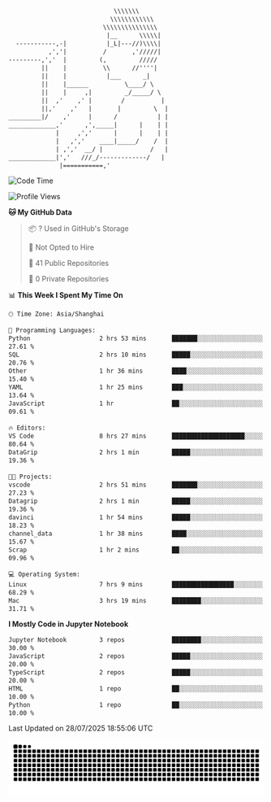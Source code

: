```
                             \\\\\\\
                            \\\\\\\\\\\\
                          \\\\\\\\\\\\\\\
                           |__      \\\\\|
  -----------,-|           |_L|---//)\\\\|
           ,','|          /       ,'/////|
---------,','  |         (,         /////
         ||    |          \\      //''''|
         ||    |           |___      _|
         ||    |______          \____/ \
         ||    |     ,|         _/_____/ \
         ||  ,'    ,' |        /          |
         ||,'    ,'   |       |         \  |
_________|/    ,'     |      /           | |
_____________,'      ,',_____|      |    | |
             |     ,','      |      |    | |
             |   ,','    ____|_____/    /  |
             | ,','  __/ |             /   |
_____________|','   ///_/-------------/   |
              |===========,'
```

<!--START_SECTION:waka-->
![Code Time](http://img.shields.io/badge/Code%20Time-84%20hrs%2021%20mins-blue)

![Profile Views](http://img.shields.io/badge/Profile%20Views-0-blue)

**🐱 My GitHub Data** 

> 📦 ? Used in GitHub's Storage 
 > 
> 🚫 Not Opted to Hire
 > 
> 📜 41 Public Repositories 
 > 
> 🔑 0 Private Repositories 
 > 
📊 **This Week I Spent My Time On** 

```text
🕑︎ Time Zone: Asia/Shanghai

💬 Programming Languages: 
Python                   2 hrs 53 mins       ███████░░░░░░░░░░░░░░░░░░   27.61 % 
SQL                      2 hrs 10 mins       █████░░░░░░░░░░░░░░░░░░░░   20.76 % 
Other                    1 hr 36 mins        ████░░░░░░░░░░░░░░░░░░░░░   15.40 % 
YAML                     1 hr 25 mins        ███░░░░░░░░░░░░░░░░░░░░░░   13.64 % 
JavaScript               1 hr                ██░░░░░░░░░░░░░░░░░░░░░░░   09.61 % 

🔥 Editors: 
VS Code                  8 hrs 27 mins       ████████████████████░░░░░   80.64 % 
DataGrip                 2 hrs 1 min         █████░░░░░░░░░░░░░░░░░░░░   19.36 % 

🐱‍💻 Projects: 
vscode                   2 hrs 51 mins       ███████░░░░░░░░░░░░░░░░░░   27.23 % 
Datagrip                 2 hrs 1 min         █████░░░░░░░░░░░░░░░░░░░░   19.36 % 
davinci                  1 hr 54 mins        █████░░░░░░░░░░░░░░░░░░░░   18.23 % 
channel_data             1 hr 38 mins        ████░░░░░░░░░░░░░░░░░░░░░   15.67 % 
Scrap                    1 hr 2 mins         ██░░░░░░░░░░░░░░░░░░░░░░░   09.96 % 

💻 Operating System: 
Linux                    7 hrs 9 mins        █████████████████░░░░░░░░   68.29 % 
Mac                      3 hrs 19 mins       ████████░░░░░░░░░░░░░░░░░   31.71 % 
```

**I Mostly Code in Jupyter Notebook** 

```text
Jupyter Notebook         3 repos             ████████░░░░░░░░░░░░░░░░░   30.00 % 
JavaScript               2 repos             █████░░░░░░░░░░░░░░░░░░░░   20.00 % 
TypeScript               2 repos             █████░░░░░░░░░░░░░░░░░░░░   20.00 % 
HTML                     1 repo              ██░░░░░░░░░░░░░░░░░░░░░░░   10.00 % 
Python                   1 repo              ██░░░░░░░░░░░░░░░░░░░░░░░   10.00 % 
```




 Last Updated on 28/07/2025 18:55:06 UTC
<!--END_SECTION:waka-->

<picture>
  <source media="(prefers-color-scheme: dark)" srcset="https://raw.githubusercontent.com/yuemanly/yuemanly/output/github-contribution-grid-snake-dark.svg" />
  <source media="(prefers-color-scheme: light)" srcset="https://raw.githubusercontent.com/yuemanly/yuemanly/output/github-contribution-grid-snake.svg" />
  <img alt="github-snake" src="https://raw.githubusercontent.com/yuemanly/yuemanly/output/github-contribution-grid-snake.svg" />
</picture>
<!--
**yuemanly/yuemanly** is a ✨ _special_ ✨ repository because its `README.md` (this file) appears on your GitHub profile.

Here are some ideas to get you started:

- 🔭 I’m currently working on ...
- 🌱 I’m currently learning ...
- 👯 I’m looking to collaborate on ...
- 🤔 I’m looking for help with ...
- 💬 Ask me about ...
- 📫 How to reach me: ...
- 😄 Pronouns: ...
- ⚡ Fun fact: ...
-->

